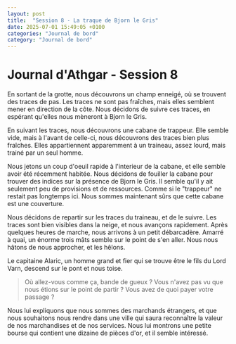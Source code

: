 ```yaml
---
layout: post
title:  "Session 8 - La traque de Bjorn le Gris"
date: 2025-07-01 15:49:05 +0100
categories: "Journal de bord"
category: "Journal de bord"
---
```


# Journal d'Athgar - Session 8

En sortant de la grotte, nous découvrons un champ enneigé, où se trouvent des traces de pas. Les traces ne sont pas fraîches, mais elles semblent mener en direction de la côte. Nous décidons de suivre ces traces, en espérant qu'elles nous mèneront à Bjorn le Gris.

En suivant les traces, nous découvrons une cabane de trappeur. Elle semble vide, mais à l'avant de celle-ci, nous découvrons des traces bien plus fraîches. Elles appartiennent apparemment à un traineau, assez lourd, mais trainé par un seul homme.

Nous jetons un coup d'oeuil rapide à l'interieur de la cabane, et elle semble avoir été récemment habitée. Nous décidons de fouiller la cabane pour trouver des indices sur la présence de Bjorn le Gris.
Il semble qu'il y ait seulement peu de provisions et de ressources. Comme si le "trappeur" ne restait pas longtemps ici. Nous sommes maintenant sûrs que cette cabane est une couverture.

Nous décidons de repartir sur les traces du traineau, et de le suivre. Les traces sont bien visibles dans la neige, et nous avançons rapidement. Après quelques heures de marche, nous arrivons à un petit débarcadère.
Amarré à quai, un énorme trois mâts semble sur le point de s'en aller. Nous nous hâtons de nous approcher, et les hêlons.

Le capitaine Alaric, un homme grand et fier qui se trouve être le fils du Lord Varn, descend sur le pont et nous toise.
> Où allez-vous comme ça, bande de gueux ? Vous n'avez pas vu que nous étions sur le point de partir ? Vous avez de quoi payer votre passage ?

Nous lui expliquons que nous sommes des marchands étrangers, et que nous souhaitons nous rendre dans une ville qui saura reconnaître la valeur de nos marchandises et de nos services.
Nous lui montrons une petite bourse qui contient une dizaine de pièces d'or, et il semble intéressé.

